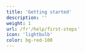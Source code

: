 ```yaml
---
title: 'Getting started'
description: ''
weight: 1
url: /fr'/help/first-steps'
icon: 'lightbulb'
color: bg-red-100
---
```

